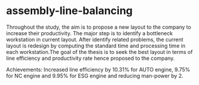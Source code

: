 # assembly-line-balancing
Throughout the study, the aim is to propose a new layout to the company to increase their productivity. The major step is to identify a bottleneck workstation in current layout. After identify related problems, the current layout is redesign by computing the standard time and processing time in each workstation.The goal of the thesis is to seek the best layout in terms of line efficiency and productivity rate hence proposed to the company.

Achievements:
Increased line efficiency by 10.31% for AUTO engine, 9.75% for NC engine and 9.95% for ESG engine and reducing man-power by 2.

